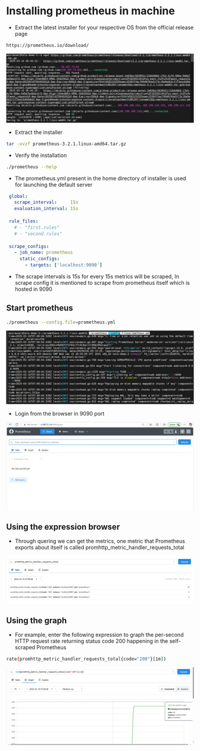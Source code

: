 # Installing prometheus in machine

- Extract the latest installer for your respective OS from the official release page

```sh
https://prometheus.io/download/
```

![Download installer](assets/ss_01.png)

- Extract the installer

```sh
tar -xvzf prometheus-3.2.1.linux-amd64.tar.gz
```

- Verify the installation

```sh
./prometheus --help
```

- The prometheus.yml present in the home directory of installer is used for launching the default server

```yaml
 global:
   scrape_interval:     15s
   evaluation_interval: 15s
 
 rule_files:
   # - "first.rules"
   # - "second.rules"
 
 scrape_configs:
   - job_name: prometheus
     static_configs:
       - targets: ['localhost:9090']
```

- The scrape intervals is 15s for every 15s metrics will be scraped, In scrape config it is mentioned to scrape from prometheus itself which is hosted in 9090

## Start prometheus

```sh
./prometheus --config.file=prometheus.yml
```
![Prometheus logs](assets/ss_02.png)


- Login from the browser in 9090 port

![Prometheus UI](assets/ss_03.png)

## Using the expression browser

- Through quering we can get the metrics, one metric that Prometheus exports about itself is called promhttp_metric_handler_requests_total

![Expression tab](assets/ss_04.png)

## Using the graph

- For example, enter the following expression to graph the per-second HTTP request rate returning status code 200 happening in the self-scraped Prometheus

```sh
rate(promhttp_metric_handler_requests_total{code="200"}[1m])
```

![Graph tab](assets/ss_05.png)
